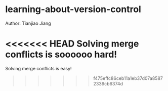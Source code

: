# learning-about-version-control
Author: Tianjiao Jiang

<<<<<<< HEAD
Solving merge conflicts is soooooo hard!
=======
Solving merge conflicts is easy!
>>>>>>> f475effc86ceb11a1eb37d07a85872339cb6374d
